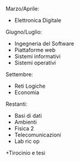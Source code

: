 Marzo/Aprile:
- Elettronica Digitale

Giugno/Luglio:
- Ingegneria del Software
- Piattaforme web
- Sistemi informativi
- Sistemi operativi

Settembre:
- Reti Logiche
- Economia

Restanti:
- Basi di dati
- Ambienti
- Fisica 2
- Telecomunicazioni
- Lab ric op

+Tirocinio e tesi